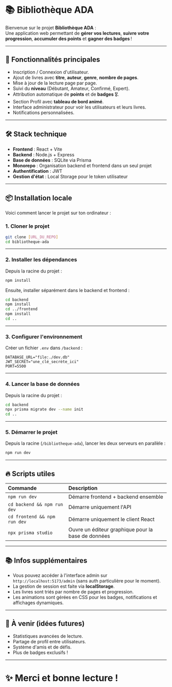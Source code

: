 # 📚 Bibliothèque ADA

Bienvenue sur le projet **Bibliothèque ADA** :  
Une application web permettant de **gérer vos lectures**, **suivre votre progression**, **accumuler des points** et **gagner des badges** !

---

## 🚀 Fonctionnalités principales

- Inscription / Connexion d'utilisateur.
- Ajout de livres avec **titre**, **auteur**, **genre**, **nombre de pages**.
- Mise à jour de la lecture page par page.
- Suivi du **niveau** (Débutant, Amateur, Confirmé, Expert).
- Attribution automatique de **points** et de **badges** 🎖️.
- Section Profil avec **tableau de bord animé**.
- Interface administrateur pour voir les utilisateurs et leurs livres.
- Notifications personnalisées.

---

## 🛠️ Stack technique

- **Frontend** : React + Vite
- **Backend** : Node.js + Express
- **Base de données** : SQLite via Prisma
- **Monorepo** : Organisation backend et frontend dans un seul projet
- **Authentification** : JWT
- **Gestion d'état** : Local Storage pour le token utilisateur

---

## 📦 Installation locale

Voici comment lancer le projet sur ton ordinateur :

### 1. Cloner le projet

```bash
git clone [URL_DU_REPO]
cd bibliotheque-ada
```

---

### 2. Installer les dépendances

Depuis la racine du projet :

```bash
npm install
```

Ensuite, installer séparément dans le backend et frontend :

```bash
cd backend
npm install
cd ../frontend
npm install
cd ..
```

---

### 3. Configurer l'environnement

Créer un fichier `.env` dans `/backend` :

```
DATABASE_URL="file:./dev.db"
JWT_SECRET="une_clé_secrète_ici"
PORT=5500
```

---

### 4. Lancer la base de données

Depuis la racine du projet :

```bash
cd backend
npx prisma migrate dev --name init
cd ..
```

---

### 5. Démarrer le projet

Depuis la racine (`/bibliotheque-ada`), lancer les deux serveurs en parallèle :

```bash
npm run dev
```

---

## 🔥 Scripts utiles

| Commande | Description |
|:---|:---|
| `npm run dev` | Démarre frontend + backend ensemble |
| `cd backend && npm run dev` | Démarre uniquement l'API |
| `cd frontend && npm run dev` | Démarre uniquement le client React |
| `npx prisma studio` | Ouvre un éditeur graphique pour la base de données |

---

## 📚 Infos supplémentaires

- Vous pouvez accéder à l'interface admin sur `http://localhost:5173/admin` (sans auth particulière pour le moment).
- La gestion de session est faite via **localStorage**.
- Les livres sont triés par nombre de pages et progression.
- Les animations sont gérées en CSS pour les badges, notifications et affichages dynamiques.

---

## 🧠 À venir (idées futures)

- Statistiques avancées de lecture.
- Partage de profil entre utilisateurs.
- Système d'amis et de défis.
- Plus de badges exclusifs !

---

# ✨ Merci et bonne lecture !
